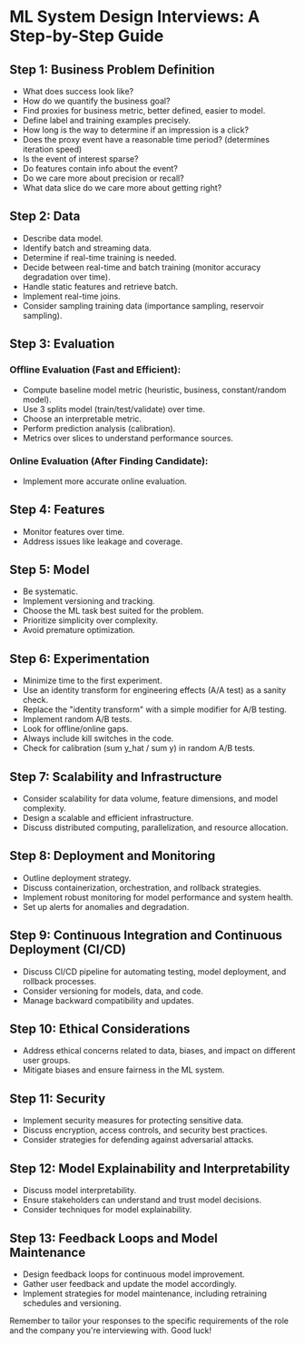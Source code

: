 # ML System Design Interviews: A Step-by-Step Guide

## Step 1: Business Problem Definition
- What does success look like?
- How do we quantify the business goal?
- Find proxies for business metric, better defined, easier to model.
- Define label and training examples precisely.
- How long is the way to determine if an impression is a click?
- Does the proxy event have a reasonable time period? (determines iteration speed)
- Is the event of interest sparse?
- Do features contain info about the event?
- Do we care more about precision or recall?
- What data slice do we care more about getting right?

## Step 2: Data
- Describe data model.
- Identify batch and streaming data.
- Determine if real-time training is needed.
- Decide between real-time and batch training (monitor accuracy degradation over time).
- Handle static features and retrieve batch.
- Implement real-time joins.
- Consider sampling training data (importance sampling, reservoir sampling).

## Step 3: Evaluation
### Offline Evaluation (Fast and Efficient):
- Compute baseline model metric (heuristic, business, constant/random model).
- Use 3 splits model (train/test/validate) over time.
- Choose an interpretable metric.
- Perform prediction analysis (calibration).
- Metrics over slices to understand performance sources.

### Online Evaluation (After Finding Candidate):
- Implement more accurate online evaluation.

## Step 4: Features
- Monitor features over time.
- Address issues like leakage and coverage.

## Step 5: Model
- Be systematic.
- Implement versioning and tracking.
- Choose the ML task best suited for the problem.
- Prioritize simplicity over complexity.
- Avoid premature optimization.

## Step 6: Experimentation
- Minimize time to the first experiment.
- Use an identity transform for engineering effects (A/A test) as a sanity check.
- Replace the "identity transform" with a simple modifier for A/B testing.
- Implement random A/B tests.
- Look for offline/online gaps.
- Always include kill switches in the code.
- Check for calibration (sum y_hat / sum y) in random A/B tests.

## Step 7: Scalability and Infrastructure
- Consider scalability for data volume, feature dimensions, and model complexity.
- Design a scalable and efficient infrastructure.
- Discuss distributed computing, parallelization, and resource allocation.

## Step 8: Deployment and Monitoring
- Outline deployment strategy.
- Discuss containerization, orchestration, and rollback strategies.
- Implement robust monitoring for model performance and system health.
- Set up alerts for anomalies and degradation.

## Step 9: Continuous Integration and Continuous Deployment (CI/CD)
- Discuss CI/CD pipeline for automating testing, model deployment, and rollback processes.
- Consider versioning for models, data, and code.
- Manage backward compatibility and updates.

## Step 10: Ethical Considerations
- Address ethical concerns related to data, biases, and impact on different user groups.
- Mitigate biases and ensure fairness in the ML system.

## Step 11: Security
- Implement security measures for protecting sensitive data.
- Discuss encryption, access controls, and security best practices.
- Consider strategies for defending against adversarial attacks.

## Step 12: Model Explainability and Interpretability
- Discuss model interpretability.
- Ensure stakeholders can understand and trust model decisions.
- Consider techniques for model explainability.

## Step 13: Feedback Loops and Model Maintenance
- Design feedback loops for continuous model improvement.
- Gather user feedback and update the model accordingly.
- Implement strategies for model maintenance, including retraining schedules and versioning.

Remember to tailor your responses to the specific requirements of the role and the company you're interviewing with. Good luck!
